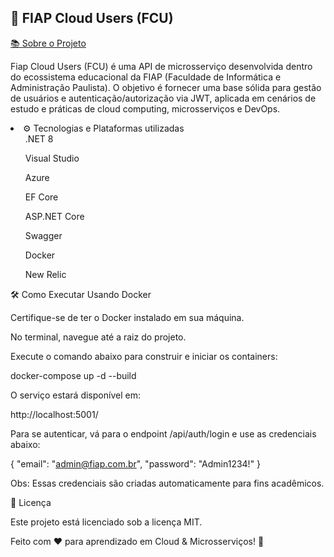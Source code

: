 <h2>﻿👤 FIAP Cloud Users (FCU)</h2>

<u>📚 Sobre o Projeto</u>

Fiap Cloud Users (FCU) é uma API de microsserviço desenvolvida dentro do ecossistema educacional da FIAP 
(Faculdade de Informática e Administração Paulista).
O objetivo é fornecer uma base sólida para gestão de usuários e autenticação/autorização via JWT, 
aplicada em cenários de estudo e práticas de cloud computing, microsserviços e DevOps.

<li>
	⚙️ Tecnologias e Plataformas utilizadas
	<ul>.NET 8</ul>
	<ul>Visual Studio</ul>
	<ul>Azure</ul>
	<ul>EF Core</ul>
	<ul>ASP.NET Core</ul>
	<ul>Swagger</ul>
	<ul>Docker</ul>
	<ul>New Relic</ul>
</li>

🛠️ Como Executar
Usando Docker

Certifique-se de ter o Docker
 instalado em sua máquina.

No terminal, navegue até a raiz do projeto.

Execute o comando abaixo para construir e iniciar os containers:

docker-compose up -d --build


O serviço estará disponível em:

http://localhost:5001/


Para se autenticar, vá para o endpoint /api/auth/login e use as credenciais abaixo:

{
  "email": "admin@fiap.com.br",
  "password": "Admin1234!"
}


Obs: Essas credenciais são criadas automaticamente para fins acadêmicos.

📄 Licença

Este projeto está licenciado sob a licença MIT.

Feito com ❤️ para aprendizado em Cloud & Microsserviços! 🚀
